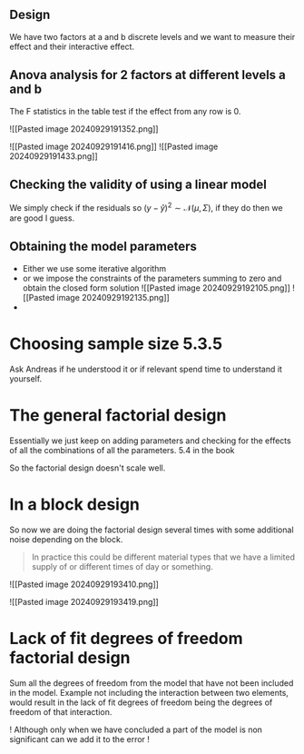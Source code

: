 
## Design

We have two factors at a and b discrete levels and we want to measure their effect and their interactive effect.

## Anova analysis for 2 factors at different levels a and b


The F statistics in the table test if the effect from any row is 0.

![[Pasted image 20240929191352.png]]

![[Pasted image 20240929191416.png]]
![[Pasted image 20240929191433.png]]

## Checking the validity of using a linear model

We simply check if the residuals so $(y-\hat y)^2 \sim \mathcal{N}(\mu, \Sigma)$, if they do then we are good I guess. 

## Obtaining the model parameters

- Either we use some iterative algorithm 
- or we impose the constraints of the parameters summing to zero and obtain the closed form solution ![[Pasted image 20240929192105.png]] ![[Pasted image 20240929192135.png]]
- 

# Choosing sample size 5.3.5
Ask Andreas if he understood it or if relevant spend time to understand it yourself.

# The general factorial design

Essentially we just keep on adding parameters and checking for the effects of all the combinations of all the parameters. 5.4 in the book

So the factorial design doesn't scale well.

# In a block design

So now we are doing the factorial design several times with some additional noise depending on the block.
> In practice this could be different material types that we have a limited supply of or different times of day or something.

![[Pasted image 20240929193410.png]]

![[Pasted image 20240929193419.png]]


# Lack of fit degrees of freedom factorial design

Sum all the degrees of freedom from the model that have not been included in the model.
Example not including the interaction between two elements, would result in the lack of fit degrees of freedom being the degrees of freedom of that interaction.

! Although only when we have concluded a part of the model is non significant can we add it to the error !